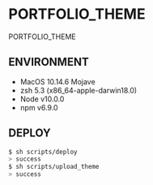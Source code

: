 # PORTFOLIO_THEME

PORTFOLIO_THEME

## ENVIRONMENT

* MacOS 10.14.6 Mojave
* zsh 5.3 (x86_64-apple-darwin18.0)
* Node v10.0.0
* npm v6.9.0

## DEPLOY

``` bash
$ sh scripts/deploy
> success
$ sh scripts/upload_theme
> success
```
